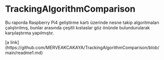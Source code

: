 # TrackingAlgorithmComparison
<p>Bu raporda Raspberry Pi4 geliştirme kartı üzerinde nesne takip algoritmaları çalıştırılmış, bunlar arasında çeşitli kıstaslar göz önünde bulundurularak karşılaştırma yapılmıştır.</p>
[a link](https://github.com/MERVEAKCAKAYA/TrackingAlgorithmComparison/blob/main/readme1.md)

